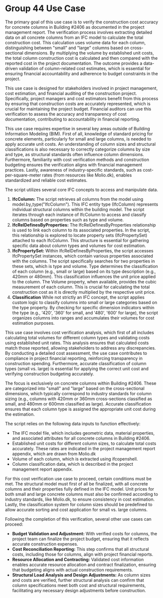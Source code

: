 # Group 44 Use Case

The primary goal of this use case is to verify the construction cost accuracy for concrete columns in Building #2406 as documented in the project management report. The verification process involves extracting detailed data on all concrete columns from an IFC model to calculate the total construction cost. This calculation uses volume data for each column, distinguishing between "small" and "large" columns based on cross-sectional dimensions. By multiplying the volume by established unit costs, the total column construction cost is calculated and then compared with the reported cost in the project documentation. The outcome provides a data-driven validation of column-related cost estimates, which is essential for ensuring financial accountability and adherence to budget constraints in the project.



This use case is designed for stakeholders involved in project management, cost estimation, and financial auditing of the construction project. Specifically, project managers and cost estimators benefit from this process by ensuring that construction costs are accurately represented, which is crucial for maintaining the project budget. Financial auditors can use this verification to assess the accuracy and transparency of cost documentation, contributing to accountability in financial reporting.



This use case requires expertise in several key areas outside of Building Information Modeling (BIM). First of all, knowledge of standard pricing for concrete elements, particularly for small and large columns, is needed to apply accurate unit costs. An understanding of column sizes and structural classifications is also necessary to correctly categorize columns by size and type, as structural standards often influence column dimensions. Furthermore, familiarity with cost verification methods and construction budgeting ensures the verification aligns with financial management practices. Lastly, awareness of industry-specific standards, such as cost-per-square-meter rates (from resources like Molio.dk), enables standardized and reliable cost estimates.



The script utilizes several core IFC concepts to access and manipulate data.
1. **IfcColumn:**
   The script retrieves all columns from the model using model.by_type("IfcColumn"). This IFC entity type (IfcColumn) represents individual structural columns within the building model. The script iterates through each instance of IfcColumn to access and classify columns based on properties such as type and volume.
2. **IfcRelDefinesByProperties:**
   The IfcRelDefinesByProperties relationship is used to link each column to its associated properties. In the script, this relationship is explored to locate property sets (IfcPropertySet) attached to each IfcColumn. This structure is essential for gathering specific data about column types and volumes for cost estimation.
3. **IfcPropertySet:**
   Within IfcRelDefinesByProperties, the script accesses IfcPropertySet instances, which contain various properties associated with the columns. The script specifically searches for two properties in these sets, which is type and volume.
   Type determines the classification of each column (e.g., small or large) based on its type description (e.g., 420mm or 480mm). This classification influences the unit price applied to the column.
   The Volume property, when available, provides the cubic measurement of each column. This is crucial for calculating the total construction cost as it is directly multiplied by the respective unit price.
5. **Classification**
   While not strictly an IFC concept, the script applies custom logic to classify columns into small or large categories based on the type property. By checking for specific dimension indicators within the type (e.g., '420', '360' for small, and '480', '600' for large), the script organizes columns into ranges and accumulates their volumes for cost estimation purposes.


This use case involves cost verification analysis, which first of all includes calculating total volumes for different column types and validating costs using established unit rates. This analysis ensures that calculated costs match those reported, allowing stakeholders to address any discrepancies. By conducting a detailed cost assessment, the use case contributes to compliance in project financial reporting, reinforcing transparency in construction spending. Furthermore, accurate classification of column types (small vs. large) is essential for applying the correct unit cost and verifying construction budgeting accurately.



The focus is exclusively on concrete columns within Building #2406. These are categorized into "small" and "large" based on the cross-sectional dimensions, which typically correspond to industry standards for column sizing (e.g., columns with 420mm or 360mm cross-sections classified as small, and 480mm or 600mm classified as large). Accurate classification ensures that each column type is assigned the appropriate unit cost during the estimation.




The script relies on the following data inputs to function effectively:
- The IFC model file, which includes geometric data, material properties, and associated attributes for all concrete columns in Building #2406.
- Established unit costs for different column sizes, to calculate total costs accurately. These rates are indicated in the project management report appendix, which are drawn from Molio.dk
- Volume of each column, which is extracted using ifcopenshell.
- Column classification data, which is described in the project management report appendix.




For this cost verification use case to proceed, certain conditions must be met. The structural model must first of all be finalized, with all concrete columns and their properties fully defined in the IFC model. Unit prices for both small and large concrete columns must also be confirmed according to industry standards, like Molio.dk, to ensure consistency in cost estimation. Lastly, the classification system for column sizes should be predefined to allow accurate sorting and cost application for small vs. large columns.


Following the completion of this verification, several other use cases can proceed:
- **Budget Validation and Adjustment:** With verified costs for columns, the project team can finalize the project budget, ensuring that it reflects accurate construction expenses.
- **Cost Reconciliation Reporting:** This step confirms that all structural costs, including those for columns, align with project financial reports.
- **Resource Allocation and Contracting:** Validated cost information enables accurate resource allocation and contract finalization, ensuring that budgeting aligns with actual construction requirements.
- **Structural Load Analysis and Design Adjustments:** As column sizes and costs are verified, further structural analysis can confirm that column specifications meet both cost and structural requirements, facilitating any necessary design adjustments before construction.








